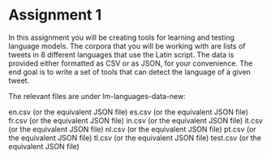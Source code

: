 # Assignment 1
In this assignment you will be creating tools for learning and testing language models. The corpora that you will be working with are lists of tweets in 8 different languages that use the Latin script. The data is provided either formatted as CSV or as JSON, for your convenience. The end goal is to write a set of tools that can detect the language of a given tweet.


The relevant files are under lm-languages-data-new:

en.csv (or the equivalent JSON file)
es.csv (or the equivalent JSON file)
fr.csv (or the equivalent JSON file)
in.csv (or the equivalent JSON file)
it.csv (or the equivalent JSON file)
nl.csv (or the equivalent JSON file)
pt.csv (or the equivalent JSON file)
tl.csv (or the equivalent JSON file)
test.csv (or the equivalent JSON file)

